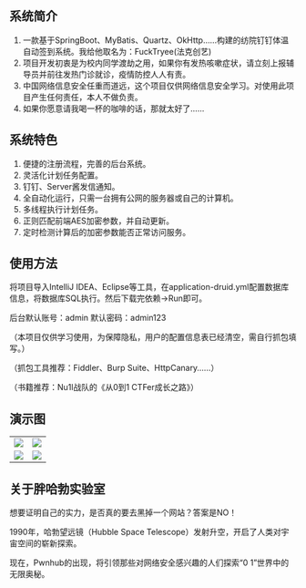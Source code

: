 ## 系统简介
1. 一款基于SpringBoot、MyBatis、Quartz、OkHttp……构建的纺院钉钉体温自动签到系统。我给他取名为：FuckTryee(法克创艺)
2. 项目开发初衷是为校内同学渡劫之用，如果你有发热咳嗽症状，请立刻上报辅导员并前往发热门诊就诊，疫情防控人人有责。
3. 中国网络信息安全任重而道远，这个项目仅供网络信息安全学习。对使用此项目产生任何责任，本人不做负责。
4. 如果你愿意请我喝一杯的咖啡的话，那就太好了……

## 系统特色
1. 便捷的注册流程，完善的后台系统。
2. 灵活化计划任务配置。
3. 钉钉、Server酱发信通知。
4. 全自动化运行，只需一台拥有公网的服务器或自己的计算机。
5. 多线程执行计划任务。
6. 正则匹配前端AES加密参数，并自动更新。
7. 定时检测计算后的加密参数能否正常访问服务。

## 使用方法
将项目导入IntelliJ IDEA、Eclipse等工具，在application-druid.yml配置数据库信息，将数据库SQL执行。然后下载完依赖->Run即可。

后台默认账号：admin 默认密码：admin123

（本项目仅供学习使用，为保障隐私，用户的配置信息表已经清空，需自行抓包填写。）

（抓包工具推荐：Fiddler、Burp Suite、HttpCanary……）

（书籍推荐：Nu1l战队的《从0到1 CTFer成长之路》）

## 演示图
<table>
    <tr>
        <td><img src="https://s3.ax1x.com/2021/02/27/6S5Zvt.png"/></td>
        <td><img src="https://s3.ax1x.com/2021/02/27/6SoGn0.png"/></td>
    </tr>
    <tr>
        <td><img src="https://s3.ax1x.com/2021/02/27/6S5mKP.png"/></td>
        <td><img src="https://s3.ax1x.com/2021/02/27/6S5hIe.png"/></td>
    </tr>
</table>

## 关于胖哈勃实验室
想要证明自己的实力，是否真的要去黑掉一个网站？答案是NO！

1990年，哈勃望远镜（Hubble Space Telescope）发射升空，开启了人类对宇宙空间的崭新探索。

现在，Pwnhub的出现，将引领那些对网络安全感兴趣的人们探索“0 1”世界中的无限奥秘。
